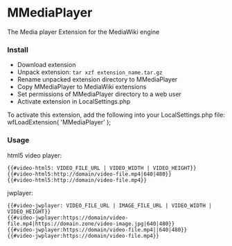 # MMediaPlayer
The Media player Extension for the MediaWiki engine

### Install
- Download extension
- Unpack extension: `tar xzf extension_name.tar.gz`
- Rename unpacked extension directory to MMediaPlayer
- Copy MMediaPlayer to MediaWiki extensions
- Set permissions of MMediaPlayer directory to a web user
- Activate extension in LocalSettings.php

To activate this extension, add the following into your LocalSettings.php file:
wfLoadExtension( 'MMediaPlayer' );

### Usage
html5 video player:
```
{{#video-html5: VIDEO_FILE_URL | VIDEO_WIDTH | VIDEO_HEIGHT}}
{{#video-html5:http://domain/video-file.mp4|640|480}}
{{#video-html5:http://domain/video-file.mp4}}
```

jwplayer:
```
{{#video-jwplayer: VIDEO_FILE_URL | IMAGE_FILE_URL | VIDEO_WIDTH | VIDEO_HEIGHT}}
{{#video-jwplayer:https://domain/video-file.mp4|https://domain.zone/video-image.jpg|640|480}}
{{#video-jwplayer:https://domain/video-file.mp4||640|480}}
{{#video-jwplayer:https://domain/video-file.mp4}}
```
